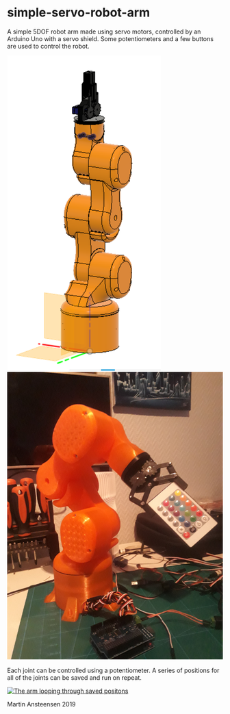 # simple-servo-robot-arm
A simple 5DOF robot arm made using servo motors, controlled by an Arduino Uno with a servo shield. Some potentiometers and a few buttons are used to control the robot.

![cad_drawing](images/cad_drawing.PNG)
![arm](images/arm.jpg)

Each joint can be controlled using a potentiometer. A series of positions for all of the joints can be saved and run on repeat.

[![The arm looping through saved positons](https://img.youtube.com/vi/8sxooAbhi0w/0.jpg)](https://www.youtube.com/watch?v=8sxooAbhi0w)

Martin Ansteensen 2019
